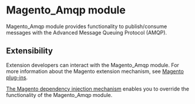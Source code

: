 # Magento_Amqp module

Magento_Amqp module provides functionality to publish/consume messages with the Advanced Message Queuing Protocol (AMQP).

## Extensibility

Extension developers can interact with the Magento_Amqp module. For more information about the Magento extension mechanism, see [Magento plug-ins](https://devdocs.magento.com/guides/v2.3/extension-dev-guide/plugins.html).

[The Magento dependency injection mechanism](https://devdocs.magento.com/guides/v2.3/extension-dev-guide/depend-inj.html) enables you to override the functionality of the Magento_Amqp module.